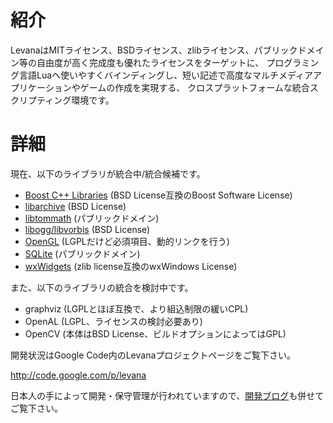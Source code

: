 # 紹介 #

LevanaはMITライセンス、BSDライセンス、zlibライセンス、パブリックドメイン等の自由度が高く完成度も優れたライセンスをターゲットに、
プログラミング言語Luaへ使いやすくバインディングし、短い記述で高度なマルチメディアアプリケーションやゲームの作成を実現する、
クロスプラットフォームな統合スクリプティング環境です。


# 詳細 #

現在、以下のライブラリが統合中/統合候補です。
  * [Boost C++ Libraries](http://www.boost.org/) (BSD License互換のBoost Software License)
  * [libarchive](http://code.google.com/p/libarchive/) (BSD License)
  * [libtommath](http://libtom.org/) (パブリックドメイン)
  * [libogg/libvorbis](http://www.xiph.org/) (BSD License)
  * [OpenGL](http://www.opengl.org/) (LGPLだけど必須項目、動的リンクを行う)
  * [SQLite](http://www.sqlite.org/) (パブリックドメイン)
  * [wxWidgets](http://www.wxwidgets.org/) (zlib license互換のwxWindows License)

また、以下のライブラリの統合を検討中です。
  * graphviz (LGPLとほぼ互換で、より組込制限の緩いCPL)
  * OpenAL (LGPL、ライセンスの検討必要あり)
  * OpenCV (本体はBSD License、ビルドオプションによってはGPL)

開発状況はGoogle Code内のLevanaプロジェクトページをご覧下さい。

http://code.google.com/p/levana

日本人の手によって開発・保守管理が行われていますので、[開発ブログ](http://d.hatena.ne.jp/Akiva/)も併せてご覧下さい。